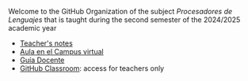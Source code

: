 Welcome to the GitHub Organization of the subject *Procesadores de Lenguajes* that is taught during the second semester of the 2024/2025 academic year

* [Teacher's notes](https://apuntes-pl.vercel.app/)
* [Aula en el Campus virtual](https://campusingenieriaytecnologia2425.ull.es/course/view.php?id=2425090148) 
* [Guía Docente](https://www.ull.es/apps/guias/guias/view_guide_course/2425/139263121)
* [GitHub Classroom](https://classroom.github.com/classrooms/176797847-ull-esit-pl-2425): access for teachers only

